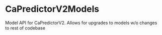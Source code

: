 # CaPredictorV2Models
Model API for CaPredictorV2. Allows for upgrades to models w/o changes to rest of codebase

